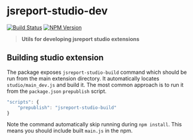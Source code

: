 # jsreport-studio-dev

[![Build Status](https://travis-ci.org/jsreport/jsreport-studio-dev.png?branch=master)](https://travis-ci.org/jsreport/jsreport-studio-dev)
[![NPM Version](http://img.shields.io/npm/v/jsreport-studio-dev.svg?style=flat-square)](https://npmjs.com/package/jsreport-studio-dev)

> **Utils for developing jsreport studio extensions**

## Building studio extension

The package exposes `jsreport-studio-build` command which should be run from the main extension directory. It automatically locates `studio/main_dev.js` and build it. The most common approach is to run it from the `package.json`  `prepublish` script.

```js
"scripts": {  
    "prepublish": "jsreport-studio-build"
}
```

Note the command automatically skip running during `npm install`. This means you should include built `main.js` in the npm.
